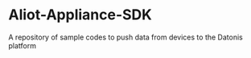 Aliot-Appliance-SDK
===================

A repository of sample codes to push data from devices to the Datonis platform
